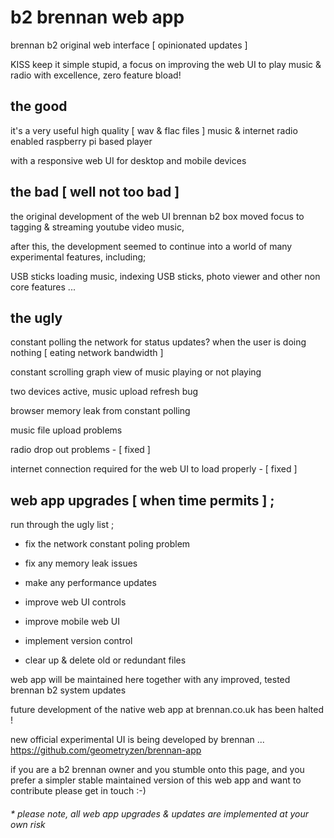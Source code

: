 # b2 brennan web app

brennan b2 original web interface [ opinionated updates ]

KISS keep it simple stupid, a focus on improving the web UI to play music & radio with excellence, zero feature bload!


## the good

it's a very useful high quality [ wav & flac files ] music & internet radio enabled raspberry pi based player

with a responsive web UI for desktop and mobile devices


## the bad [ well not too bad ]

the original development of the web UI brennan b2 box moved focus to tagging & streaming youtube video music,

after this, the development seemed to continue into a world of many experimental features, including;

USB sticks loading music, indexing USB sticks, photo viewer and other non core features ...


## the ugly

constant polling the network for status updates? when the user is doing nothing [ eating network bandwidth ]

constant scrolling graph view of music playing or not playing

two devices active, music upload refresh bug

browser memory leak from constant polling

music file upload problems

radio drop out problems - [ fixed ]

internet connection required for the web UI to load properly - [ fixed ]


## web app upgrades [ when time permits ] ;

run through the ugly list ;

- fix the network constant poling problem

- fix any memory leak issues

- make any performance updates

- improve web UI controls

- improve mobile web UI

- implement version control

- clear up & delete old or redundant files 

web app will be maintained here together with any improved, tested brennan b2 system updates 

future development of the native web app at brennan.co.uk has been halted !

new official experimental UI is being developed by brennan ... https://github.com/geometryzen/brennan-app 

if you are a b2 brennan owner and you stumble onto this page, and you prefer a simpler stable maintained version of this web app and want to contribute please get in touch :-)

###### * please note, all web app upgrades & updates are implemented at your own risk
